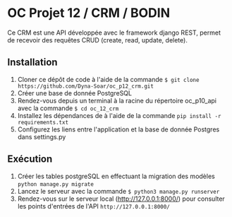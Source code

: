 # OC Projet 12 / CRM / BODIN

Ce CRM est une API développée avec le framework django REST, permet de recevoir des requêtes CRUD (create, read, update, delete).

## Installation

1. Cloner ce dépôt de code à l'aide de la commande `$ git clone https://github.com/Dyna-Soar/oc_p12_crm.git`
2. Créer une base de donnée PostgreSQL   
3. Rendez-vous depuis un terminal à la racine du répertoire oc_p10_api avec la commande `$ cd oc_12_crm`
4. Installez les dépendances de à l'aide de la commande `pip install -r requirements.txt`
5. Configurez les liens entre l'application et la base de donnée Postgres dans settings.py


## Exécution

1. Créer les tables postgreSQL en effectuant la migration des modèles `python manage.py migrate`
2. Lancez le serveur avec la commande `$ python3 manage.py runserver`
3. Rendez-vous sur le serveur local (http://127.0.0.1:8000/) pour consulter les points d'entrées de l'API `http://127.0.0.1:8000/`